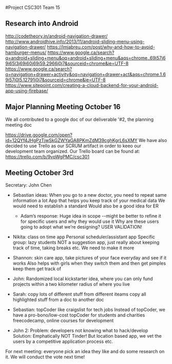 #Project CSC301 Team 15

## Research into Android
http://codetheory.in/android-navigation-drawer/
http://www.androidhive.info/2013/11/android-sliding-menu-using-navigation-drawer/
https://lmjabreu.com/post/why-and-how-to-avoid-hamburger-menus/
https://www.google.ca/search?q=android+sliding+menu&oq=android+sliding+menu&aqs=chrome..69i57j69i65l3j69i60j69i59.2966j0j7&sourceid=chrome&ie=UTF-8
https://www.google.ca/search?q=navigation+drawer+activity&oq=navigation+drawer+act&aqs=chrome.1.69i57j0l5.12791j0j7&sourceid=chrome&ie=UTF-8
https://www.sitepoint.com/creating-a-cloud-backend-for-your-android-app-using-firebase/


## Major Planning Meeting October 16
We all contributed to a google doc of our deliverable '#2, the planning meeting doc

https://drive.google.com/open?id=12QYf4JHgPzTjwSkGZWYaGA8PKmZdM39cghKgrL6sXMY
We have also decided to use Trello as our SCRUM artifact in order to keeo our development team organized.
Our Trello board can be found at:
https://trello.com/b/9vpWgPMC/csc301

## Meeting October 3rd 

Secretary: John Chen

+ Sebastian ideas:
When you go to a new doctor, you need to repeat same information a lot
App that helps you keep track of your medical data
We would need to establish a standard
Would also be a good idea for ER 
  - Adam’s response:
Huge idea in scope
--might be better to refine it for specific users and why they would use it
Why are these users going to adopt what we’re designing? USER VALIDATION!
+ Nikita:
class on time app
Personal scheduler/assistant app
Specific group: lazy students
NOT a suggestion app, just really about keeping track of time, taking breaks etc.
We need to make it more 
+ Shannon: skin care app, take pictures of your face everyday and see if it works
Also helps with girls when they switch them and then get pimples keep them get track of

+ John: Randomized local kickstarter idea, where you can only fund projects within a two kilometer radius of where you live

+ Sarah:
copy lots of different stuff from different iteams
copy all highlighted stuff from a doc to another doc

+ Sebastian: topCoder like craigslist for tech jobs
Instead of topCoder, we have a pro-bono/low-cost topCoder for students and charities
freecodecamp, online courses for development

+ John 2: Problem: developers not knowing what to hack/develop
Solution: Emphatically NOT Tinder! 
But location based app, we vet the users by a competitive application process etc.

For next meeting: everyone pick an idea they like and do some research on it. We will conduct the vote next time!
